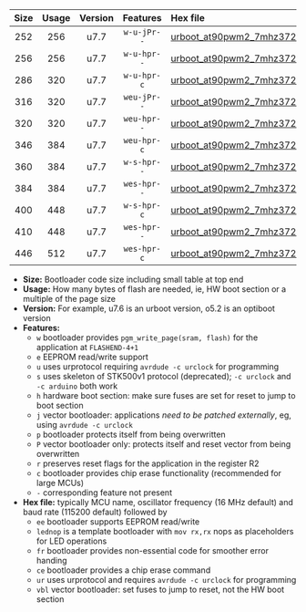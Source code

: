 |Size|Usage|Version|Features|Hex file|
|:-:|:-:|:-:|:-:|:--|
|252|256|u7.7|`w-u-jPr--`|[urboot_at90pwm2_7mhz3728_460800bps_lednop_ur_vbl.hex](https://raw.githubusercontent.com/stefanrueger/urboot.hex/main/mcus/at90pwm2/fcpu_7mhz3728/460800_bps/urboot_at90pwm2_7mhz3728_460800bps_lednop_ur_vbl.hex)|
|256|256|u7.7|`w-u-hpr--`|[urboot_at90pwm2_7mhz3728_460800bps_lednop_fr_ur.hex](https://raw.githubusercontent.com/stefanrueger/urboot.hex/main/mcus/at90pwm2/fcpu_7mhz3728/460800_bps/urboot_at90pwm2_7mhz3728_460800bps_lednop_fr_ur.hex)|
|286|320|u7.7|`w-u-hpr-c`|[urboot_at90pwm2_7mhz3728_460800bps_lednop_fr_ce_ur.hex](https://raw.githubusercontent.com/stefanrueger/urboot.hex/main/mcus/at90pwm2/fcpu_7mhz3728/460800_bps/urboot_at90pwm2_7mhz3728_460800bps_lednop_fr_ce_ur.hex)|
|316|320|u7.7|`weu-jPr--`|[urboot_at90pwm2_7mhz3728_460800bps_ee_lednop_ur_vbl.hex](https://raw.githubusercontent.com/stefanrueger/urboot.hex/main/mcus/at90pwm2/fcpu_7mhz3728/460800_bps/urboot_at90pwm2_7mhz3728_460800bps_ee_lednop_ur_vbl.hex)|
|320|320|u7.7|`weu-hpr--`|[urboot_at90pwm2_7mhz3728_460800bps_ee_lednop_fr_ur.hex](https://raw.githubusercontent.com/stefanrueger/urboot.hex/main/mcus/at90pwm2/fcpu_7mhz3728/460800_bps/urboot_at90pwm2_7mhz3728_460800bps_ee_lednop_fr_ur.hex)|
|346|384|u7.7|`weu-hpr-c`|[urboot_at90pwm2_7mhz3728_460800bps_ee_lednop_fr_ce_ur.hex](https://raw.githubusercontent.com/stefanrueger/urboot.hex/main/mcus/at90pwm2/fcpu_7mhz3728/460800_bps/urboot_at90pwm2_7mhz3728_460800bps_ee_lednop_fr_ce_ur.hex)|
|360|384|u7.7|`w-s-hpr--`|[urboot_at90pwm2_7mhz3728_460800bps_lednop_fr.hex](https://raw.githubusercontent.com/stefanrueger/urboot.hex/main/mcus/at90pwm2/fcpu_7mhz3728/460800_bps/urboot_at90pwm2_7mhz3728_460800bps_lednop_fr.hex)|
|384|384|u7.7|`wes-hpr--`|[urboot_at90pwm2_7mhz3728_460800bps_ee.hex](https://raw.githubusercontent.com/stefanrueger/urboot.hex/main/mcus/at90pwm2/fcpu_7mhz3728/460800_bps/urboot_at90pwm2_7mhz3728_460800bps_ee.hex)|
|400|448|u7.7|`w-s-hpr-c`|[urboot_at90pwm2_7mhz3728_460800bps_lednop_fr_ce.hex](https://raw.githubusercontent.com/stefanrueger/urboot.hex/main/mcus/at90pwm2/fcpu_7mhz3728/460800_bps/urboot_at90pwm2_7mhz3728_460800bps_lednop_fr_ce.hex)|
|410|448|u7.7|`wes-hpr--`|[urboot_at90pwm2_7mhz3728_460800bps_ee_lednop_fr.hex](https://raw.githubusercontent.com/stefanrueger/urboot.hex/main/mcus/at90pwm2/fcpu_7mhz3728/460800_bps/urboot_at90pwm2_7mhz3728_460800bps_ee_lednop_fr.hex)|
|446|512|u7.7|`wes-hpr-c`|[urboot_at90pwm2_7mhz3728_460800bps_ee_lednop_fr_ce.hex](https://raw.githubusercontent.com/stefanrueger/urboot.hex/main/mcus/at90pwm2/fcpu_7mhz3728/460800_bps/urboot_at90pwm2_7mhz3728_460800bps_ee_lednop_fr_ce.hex)|

- **Size:** Bootloader code size including small table at top end
- **Usage:** How many bytes of flash are needed, ie, HW boot section or a multiple of the page size
- **Version:** For example, u7.6 is an urboot version, o5.2 is an optiboot version
- **Features:**
  + `w` bootloader provides `pgm_write_page(sram, flash)` for the application at `FLASHEND-4+1`
  + `e` EEPROM read/write support
  + `u` uses urprotocol requiring `avrdude -c urclock` for programming
  + `s` uses skeleton of STK500v1 protocol (deprecated); `-c urclock` and `-c arduino` both work
  + `h` hardware boot section: make sure fuses are set for reset to jump to boot section
  + `j` vector bootloader: applications *need to be patched externally*, eg, using `avrdude -c urclock`
  + `p` bootloader protects itself from being overwritten
  + `P` vector bootloader only: protects itself and reset vector from being overwritten
  + `r` preserves reset flags for the application in the register R2
  + `c` bootloader provides chip erase functionality (recommended for large MCUs)
  + `-` corresponding feature not present
- **Hex file:** typically MCU name, oscillator frequency (16 MHz default) and baud rate (115200 default) followed by
  + `ee` bootloader supports EEPROM read/write
  + `lednop` is a template bootloader with `mov rx,rx` nops as placeholders for LED operations
  + `fr` bootloader provides non-essential code for smoother error handing
  + `ce` bootloader provides a chip erase command
  + `ur` uses urprotocol and requires `avrdude -c urclock` for programming
  + `vbl` vector bootloader: set fuses to jump to reset, not the HW boot section

